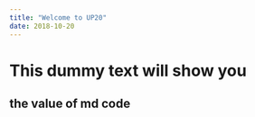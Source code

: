 ```yaml
---
title: "Welcome to UP20"
date: 2018-10-20
---
```


# This dummy text will show you
## the value of md code

